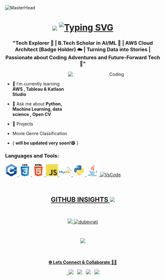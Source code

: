 <!-- Adjusting only the height, maintaining aspect ratio -->
<img src="https://i.pinimg.com/564x/bf/77/af/bf77afe629573dfd9aa51d6936bf7169.jpg" alt="MasterHead" height="400" width="1000">

<h1 align="center"> <img src="https://media.tenor.com/Flf8Z_pGZwMAAAAC/menhera-kun-hi-anime-hi.gif" width="50">
<a href="https://git.io/typing-svg"><img src="https://readme-typing-svg.herokuapp.com?font=Fira+Code&weight=500&pause=1000&color=2E73F7&background=1E1E44&random=false&width=350&height=45&lines=Hey!++This+is+SAURAV+GHOSHAL" alt="Typing SVG" /></a>
</h1>
<h3 align="center">"Tech Explorer 🚀 | B.Tech Scholar in AI/ML 🤖 | AWS Cloud Architect (Badge Holder) ☁️ | Turning Data into Stories | Passionate about Coding Adventures and Future-Forward Tech 🌟"</h3>
<p align="center">
<img  align="right" height="200" width="300" alt="Coding"src="https://user-images.githubusercontent.com/74038190/212747657-7a8d59da-69c8-4110-8ea8-f8102fd0b413.gif">
  </p>
<br>


- 🌱 I’m currently learning **AWS , Tableau & Katlaon Studio**

- 💬 Ask me about **Python, Machine Learning, data science , Open CV**

- 🚀 Projects
- Movie Genre Classification
- { **will be updated very soon!😄** }


<h3 align="left">Languages and Tools:</h3>
<p align="left"> <a href="https://www.w3schools.com/cpp/" target="_blank" rel="noreferrer"> <img src="https://raw.githubusercontent.com/devicons/devicon/master/icons/cplusplus/cplusplus-original.svg" alt="cplusplus" width="40" height="40"/> </a> <a href="https://www.w3schools.com/css/" target="_blank" rel="noreferrer"> <img src="https://raw.githubusercontent.com/devicons/devicon/master/icons/css3/css3-original-wordmark.svg" alt="css3" width="40" height="40"/> </a> <a href="https://www.w3.org/html/" target="_blank" rel="noreferrer"> <img src="https://raw.githubusercontent.com/devicons/devicon/master/icons/html5/html5-original-wordmark.svg" alt="html5" width="40" height="40"/> </a> <a href="https://developer.mozilla.org/en-US/docs/Web/JavaScript" target="_blank" rel="noreferrer"> <img src="https://raw.githubusercontent.com/devicons/devicon/master/icons/javascript/javascript-original.svg" alt="javascript" width="40" height="40"/> </a>  <a href="https://www.mysql.com/" target="_blank" rel="noreferrer"> <img src="https://raw.githubusercontent.com/devicons/devicon/master/icons/mysql/mysql-original-wordmark.svg" alt="mysql" width="40" height="40"/> </a> </a> <a href="https://www.python.org" target="_blank" rel="noreferrer"> <img src="https://raw.githubusercontent.com/devicons/devicon/master/icons/python/python-original.svg" alt="python" width="40" height="40"/> </a> <a href="https://www.java.com" target="_blank" rel="noreferrer"> <img src="https://raw.githubusercontent.com/devicons/devicon/master/icons/java/java-original.svg" alt="java" width="40" height="40"/> <a href="https://www.google.com/url?sa%253Dt%2526rct%253Dj%2526q%253D%2526esrc%253Ds%2526source%253Dweb%2526cd%253D%2526cad%253Drja%2526uact%253D8%2526ved%253D2ahUKEwjwh5Tow_SCAxXbxTgGHYwcBAIQFnoECAYQAQ%2526url%253Dhttps%253A%252F%252Fcode.visualstudio.com%252F%2526usg%253DAOvVaw15O90sm1ios8AUpw56hCml%2526opi%253D89978449" target="_blank" rel="noreferrer"> <img src="https://cdn.icon-icons.com/icons2/2107/PNG/512/file_type_vscode_icon_130084.png" alt="VsCode" width="40" height="40"/></p>

<br>
<h2 align="center">
  GITHUB INSIGHTS <img src="https://media.giphy.com/media/VgCDAzcKvsR6OM0uWg/giphy.gif" width="50">
</h2>
 
<br>

<p align = "center">
<img  src="https://github-readme-streak-stats.herokuapp.com/?user=sauravghoshal26&show_icons=true&locale=en&layout=compact&theme=radical&line_height=0" />
 <img  src="https://github-readme-stats.vercel.app/api/top-langs?username=sauravghoshal26&theme=radical&line_height=0" alt="dubeyrati" />
</p>
<br>
<p align = "center">
 <img  src="https://github-profile-summary-cards.vercel.app/api/cards/profile-details?username=sauravghoshal26&theme=radical&line_height=0"/></p>
</p> 
  

<br>
<div>
<h3 align="center" style="font-size: 14px;"> 🌐 Lets Connect & Collaborate 🤝🏻 </h3>


<p align="center">
&nbsp; <a href="https://twitter.com/sauravghoshal20" target="_blank" rel="noopener noreferrer"><img src="https://img.icons8.com/plasticine/100/000000/twitter.png" width="50" /></a>  
&nbsp; <a href="https://www.instagram.com/sauravghoshal20/" target="_blank" rel="noopener noreferrer"><img src="https://img.icons8.com/plasticine/100/000000/instagram-new.png" width="50" /></a>  
&nbsp; <a href="https://www.linkedin.com/in/saurav-ghoshal-704b63221//" target="_blank" rel="noopener noreferrer"><img src="https://img.icons8.com/plasticine/100/000000/linkedin.png" width="50" /></a>
&nbsp; <a href="mailto:sauravghoshal26@gmail.com" target="_blank" rel="noopener noreferrer"><img src="https://img.icons8.com/plasticine/100/000000/gmail.png"  width="50" /></a>
</p>
</div>
<br>
